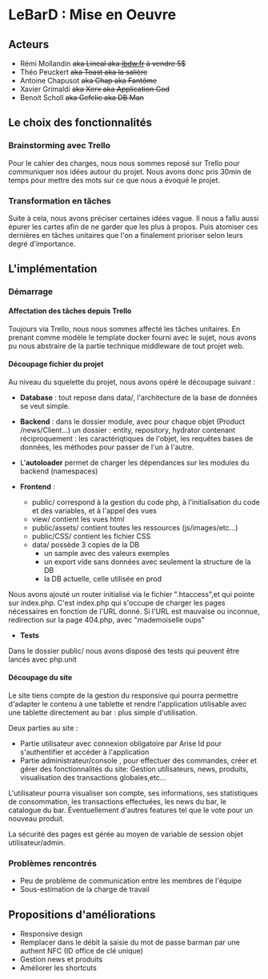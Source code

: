 # LeBarD : Mise en Oeuvre

## Acteurs

- Rémi Mollandin ~~aka Lineal aka [ibdw.fr](http://ibdw.fr) à vendre 5$~~
- Théo Peuckert ~~aka Toast aka la salière~~
- Antoine Chapusot ~~aka Chap aka Fantôme~~
- Xavier Grimaldi ~~aka Xerx aka Application God~~
- Benoit Scholl ~~aka Gefclic aka DB Man~~

## Le choix des fonctionnalités

### Brainstorming avec Trello

Pour le cahier des charges, nous nous sommes reposé sur Trello pour communiquer nos idées autour du projet. Nous avons donc pris 30min de temps pour mettre des mots sur ce que nous a évoqué le projet.

### Transformation en tâches

Suite à cela, nous avons préciser certaines idées vague. Il nous a fallu aussi épurer les cartes afin de ne garder que les plus à propos. Puis atomiser ces dernières en tâches unitaires que l'on a finalement prioriser selon leurs degré d'importance.

## L'implémentation

### Démarrage

#### Affectation des tâches depuis Trello

Toujours via Trello, nous nous sommes affecté les tâches unitaires.
En prenant comme modèle le template docker fourni avec le sujet, nous avons pu nous abstraire de la partie technique middleware de tout projet web.

#### Découpage fichier du projet

Au niveau du squelette du projet, nous avons opéré le découpage suivant :

- **Database** : tout repose dans data/, l'architecture de la base de données se veut simple. 


- **Backend** : dans le dossier module, avec pour chaque objet (Product /news/Client...) un dossier : entity, repository, hydrator contenant réciproquement : les caractériqtiques de l'objet, les requêtes bases de données, les méthodes pour passer de l'un à l'autre.

- L'**autoloader** permet de charger les dépendances sur les modules du backend (namespaces)
  
- **Frontend** :
  
  - public/ correspond à la gestion du code php, à l'initialisation du code et des variables, et à l'appel des vues
  - view/ contient les vues html
  - public/assets/ contient toutes les ressources (js/images/etc...)
  - public/CSS/ contient les fichier CSS
  - data/ possède 3 copies de la DB
    - un sample avec des valeurs exemples
    - un export vide sans données avec seulement la structure de la DB
    - la DB actuelle, celle utilisée en prod

Nous avons ajouté un router initialisé via le fichier ".htaccess",et qui pointe sur index.php. C'est index.php qui s'occupe de charger les pages nécessaires en fonction de l'URL donné. Si l'URL est mauvaise ou inconnue, redirection sur la page 404.php, avec "mademoiselle oups"

- **Tests**

Dans le dossier public/ nous avons disposé des tests qui peuvent être lancés avec php.unit

#### Découpage du site

Le site tiens compte de la gestion du responsive qui pourra permettre d'adapter le contenu à une tablette et rendre l'application utilisable avec une tablette directement au bar : plus simple d'utilisation.

Deux parties au site :

- Partie utilisateur avec connexion obligatoire par Arise Id pour s'authentifier et accéder à l'application
- Partie administrateur/console , pour effectuer des commandes, créer et gérer des fonctionnalités du site: Gestion utilisateurs, news, produits, visualisation des transactions globales,etc...

L'utilisateur pourra visualiser son compte, ses informations, ses statistiques de consommation, les transactions effectuées, les news du bar, le catalogue du bar. Éventuellement d'autres features tel que le vote pour un nouveau produit.

La sécurité des pages est gérée au moyen de variable de session objet utilisateur/admin.

### Problèmes rencontrés

- Peu de problème de communication entre les membres de l'équipe
- Sous-estimation de la charge de travail

## Propositions d'améliorations

- Responsive design
- Remplacer dans le débit la saisie du mot de passe barman par une authent NFC (ID office de clé unique)
- Gestion news et produits
- Améliorer les shortcuts